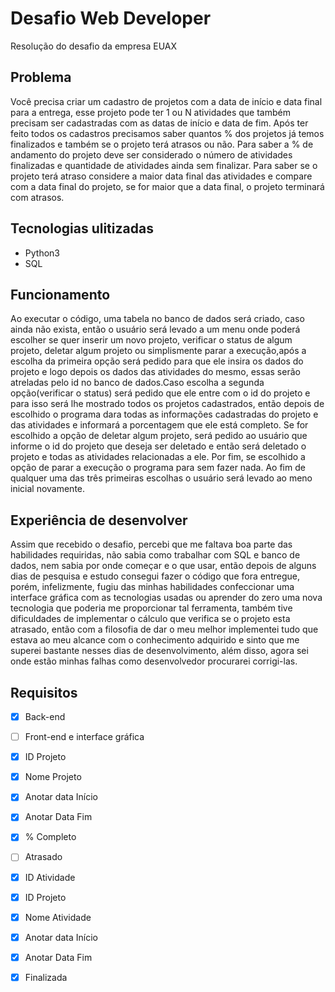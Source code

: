 # Desafio Web Developer
Resolução do desafio da empresa EUAX

## Problema
Você precisa criar um cadastro de projetos com a data de início e data final para a entrega, esse projeto pode ter 1 ou N atividades que também precisam ser cadastradas com as datas de início e data de fim. Após ter feito todos os cadastros precisamos saber quantos % dos projetos já temos finalizados e também se o projeto terá atrasos ou não. Para saber a % de andamento do projeto deve ser considerado o número de atividades finalizadas e quantidade de atividades ainda sem finalizar. Para saber se o projeto terá atraso considere a maior data final das atividades e compare com a data final do projeto, se for maior que a data final, o projeto terminará com atrasos.
##  Tecnologias ulitizadas
- Python3
- SQL

## Funcionamento 
Ao executar o código, uma tabela no banco de dados será criado, caso ainda não exista, então o usuário será levado a um menu onde poderá escolher se quer inserir um novo projeto, verificar o status de algum projeto, deletar algum projeto ou simplismente parar a execução,após a escolha da primeira opção será pedido para que ele insira os dados do projeto e logo depois os dados das atividades do mesmo, essas serão atreladas pelo id no banco de dados.Caso escolha a segunda opção(verificar o status) será pedido que ele entre com o id do projeto e para isso será lhe mostrado todos os projetos cadastrados, então depois de escolhido o programa dara todas as informações cadastradas do projeto e das atividades e informará a porcentagem que ele está completo. Se for escolhido a opção de deletar algum projeto, será pedido ao usuário que informe o id do projeto que deseja ser deletado e então será deletado o projeto e todas as atividades relacionadas a ele. Por fim, se escolhido a opção de parar a execução o programa para sem fazer nada. Ao fim de qualquer uma das três primeiras escolhas o usuário será levado ao meno inicial novamente.

## Experiência de desenvolver
Assim que recebido o desafio, percebi que me faltava boa parte das habilidades requiridas, não sabia como trabalhar com SQL e banco de dados, nem sabia por onde começar e o que usar, então depois de alguns dias de pesquisa e estudo consegui fazer o código que fora entregue, porém, infelizmente, fugiu das minhas habilidades confeccionar uma interface gráfica com as tecnologias usadas ou aprender do zero uma nova tecnologia que poderia me proporcionar tal ferramenta, também tive dificuldades de implementar o cálculo que verifica se o projeto esta atrasado, então com a filosofia de dar o meu melhor implementei tudo que estava ao meu alcance com o conhecimento adquirido e sinto que me superei bastante nesses dias de desenvolvimento, além disso, agora sei onde estão minhas falhas como desenvolvedor procurarei corrigi-las.

## Requisitos
- [x] Back-end
- [ ] Front-end e interface gráfica

- [x] ID Projeto
- [x] Nome Projeto
- [x] Anotar data Início
- [x] Anotar Data Fim
- [x] % Completo
- [ ] Atrasado

- [x] ID Atividade
- [x] ID Projeto
- [x] Nome Atividade
- [x] Anotar data Início
- [x] Anotar Data Fim
- [x] Finalizada

